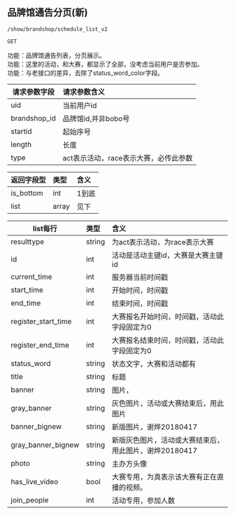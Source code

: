 
## 品牌馆通告分页(新)

~~~
/show/brandshop/schedule_list_v2
~~~
~~~
GET
~~~


功能：品牌馆通告列表，分页展示。  
功能：这里的活动，和大赛，都显示了全部，没考虑当前用户是否参加。  
功能：与老接口的差异，去除了status_word_color字段。
  

| 请求参数字段        | 请求参数含义  |
| -------- |:------|
|uid  |  当前用户id|
|brandshop_id  |  品牌馆id,并非bobo号|
|startid  |  起始序号|
| length  | 长度 |
| type  | act表示活动，race表示大赛，必传此参数 |


|返回字段型 |类型 | 含义 |
| -------- |:------|:------|
| is_bottom         |   int  | 1到底 |
| list         |   array  | 见下 |


| list每行         |   类型  | 含义 |
| -------- |:------|:------|
|     resulttype     |   string  | 为act表示活动，为race表示大赛 |
|     id     |   int  | 活动是活动主键id，大赛是大赛主键id |
|     current_time     |   int  |  服务器当前时间戳 |
|     start_time     |   int  | 开始时间，时间戳 |
|     end_time     |   int  | 结束时间，时间戳 |
|     register_start_time     |   int  | 大赛报名开始时间，时间戳，活动此字段固定为0 |
|     register_end_time     |   int  | 大赛报名结束时间，时间戳，活动此字段固定为0 |
|     status_word     |   string  | 状态文字，大赛和活动都有 |
|     title     |   string  | 标题 |
|     banner     |   string  | 图片， |
|     gray_banner     |   string  | 灰色图片，活动或大赛结束后，用此图片 |
|     banner_bignew     |   string  | 新版图片，谢烨20180417 |
|     gray_banner_bignew     |   string  | 新版灰色图片，活动或大赛结束后，用此图片，谢烨20180417 |
|     photo     |   string  | 主办方头像 |
|     has_live_video  |  bool  |  大赛专用，为真表示该大赛有正在直播的视频。   |
|     join_people     |   int  | 活动专用，参加人数 |






